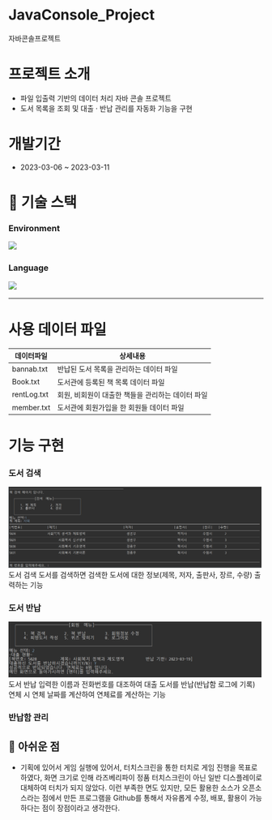 # JavaConsole_Project
자바콘솔프로젝트

# 프로젝트 소개
 - 파일 입출력 기반의 데이터 처리 자바 콘솔 프로젝트
 - 도서 목록을 조회 및 대출 · 반납 관리를 자동화 기능을 구현

# 개발기간
 - 2023-03-06 ~ 2023-03-11

# :hammer: 기술 스택
### Environment
 <img src="https://img.shields.io/badge/Eclipse IDE-2c2255?style=for-the-badge&logo=Eclipse&logoColor=white"/> 

### Language
<img src="https://img.shields.io/badge/Java-007396?style=for-the-badge&logo=java&logoColor=white"/> 

<hr>

# 사용 데이터 파일

| 데이터파일    | 상세내용                                    |
| ---------- | ---------------------------------------------- |
| bannab.txt | 반납된 도서 목록을 관리하는 데이터 파일                 |
| Book.txt   | 도서관에 등록된 책 목록 데이터 파일 |
| rentLog.txt  | 회원, 비회원이 대출한 책들을 관리하는 데이터 파일 |
| member.txt  | 도서관에 회원가입을 한 회원들 데이터 파일 |


# 기능 구현
### 도서 검색
<img src="6. 화면 캡처/회원/책 검색.PNG" width=500>
도서 검색	도서를 검색하면 검색한 도서에 대한 정보(제목, 저자, 출판사, 장르, 수량) 출력하는 기능

### 도서 반납
<img src="6. 화면 캡처/회원/회원 반납.PNG" width=500>
도서 반납	입력한 이름과 전화번호를 대조하여 대출 도서를 반납(반납함 로그에 기록) 연체 시 연체 날짜를 계산하여 연체료를 계산하는 기능

### 반납함 관리


## :memo: 아쉬운 점
- 기획에 있어서 게임 실행에 있어서, 터치스크린을 통한 터치로 게임 진행을 목표로 하였다, 화면 크기로 인해 라즈베리파이 정품 터치스크린이 아닌 일반 디스플레이로 대체하여 터치가 되지 않았다. 이런 부족한 면도 있지만, 모든 활용한 소스가 오픈소스라는 점에서 만든 프로그램을 Github를 통해서 자유롭게 수정, 배포, 활용이 가능하다는 점이 장점이라고 생각한다. 


